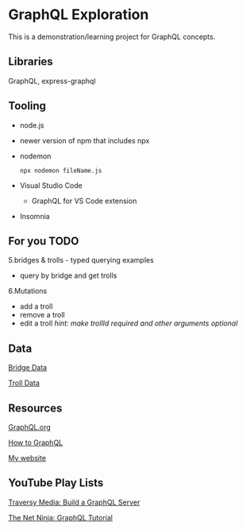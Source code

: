 # GraphQL Exploration

This is a demonstration/learning project for GraphQL concepts.

## Libraries

GraphQL, express-graphql

## Tooling

* node.js
* newer version of npm that includes npx
* nodemon

    `npx nodemon fileName.js`
* Visual Studio Code
  * GraphQL for VS Code extension
* Insomnia

## For you TODO

5.bridges & trolls - typed querying examples

* query by bridge and get trolls

6.Mutations
  
* add a troll
* remove a troll
* edit a troll _hint: make trollId required and other arguments optional_

## Data

[Bridge Data](https://github.com/humphd/bridge-troll)

[Troll Data](http://www.dreamworks.com/trolls/explore/trolls/toys)

## Resources

[GraphQL.org](https://graphql.org)

[How to GraphQL](https://www.howtographql.com)

[My website](http://dbbear.com/)

## YouTube Play Lists

[Traversy Media: Build a GraphQL Server](https://www.youtube.com/playlist?list=PLillGF-RfqbYZty73_PHBqKRDnv7ikh68)

[The Net Ninja: GraphQL Tutorial](https://www.youtube.com/playlist?list=PL4cUxeGkcC9iK6Qhn-QLcXCXPQUov1U7f)
